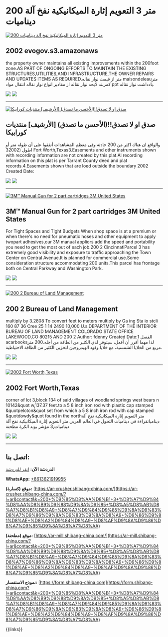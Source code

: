 # 200 متر 3 التعويم إثارة الميكانيكية نفخ آلة ديناميات

<a href="https://swt.shibang-china.com/?n=lxq&l=ar&img&k=200+%D9%85%D8%AA%D8%B1+3+%D8%A7%D9%84%D8%AA%D8%B9%D9%88%D9%8A%D9%85+%D8%A5%D8%AB%D8%A7%D8%B1%D8%A9+%D8%A7%D9%84%D9%85%D9%8A%D9%83%D8%A7%D9%86%D9%8A%D9%83%D9%8A%D8%A9+%D9%86%D9%81%D8%AE+%D8%A2%D9%84%D8%A9+%D8%AF%D9%8A%D9%86%D8%A7%D9%85%D9%8A%D8%A7%D8%AA" target="_blank">![200 متر 3 التعويم إثارة الميكانيكية نفخ آلة ديناميات](http://static.shibang-china.com/all-800x300/564.jpg)</a>

## 2002 evogov.s3.amazonaws
the property owner maintains all existing improvements within the 200foot zone.AS PART OF ONGOING EFFORTS TO MAINTAIN THE EXISTING STRUCTURES,UTILITIES,AND INFRASTRUCTURE,THE OWNER REPAIRS AND UPDATES ITEMS AS REQUIRED.متر از قیمت نوار نقاله maisondeleauمتر کمربند لایحه نوار نقاله از مقادیر انواع نوار نقاله انتقال مواد ppt یادداشت نوار نقاله.


<a href="https://whatsapp.shibangsoft.com/WhatsApp.php" target="_blank" title="WhatsApp">![](http://static.shibang-china.com/icon/whatsapp.png)</a> <a href="https://swt.shibang-china.com/?n=lxq&l=ar&icon&k=200+%D9%85%D8%AA%D8%B1+3+%D8%A7%D9%84%D8%AA%D8%B9%D9%88%D9%8A%D9%85+%D8%A5%D8%AB%D8%A7%D8%B1%D8%A9+%D8%A7%D9%84%D9%85%D9%8A%D9%83%D8%A7%D9%86%D9%8A%D9%83%D9%8A%D8%A9+%D9%86%D9%81%D8%AE+%D8%A2%D9%84%D8%A9+%D8%AF%D9%8A%D9%86%D8%A7%D9%85%D9%8A%D8%A7%D8%AA" target="_blank">![](http://static.shibang-china.com/icon/chat-ar.png)</a>

---

<a href="https://swt.shibang-china.com/?n=lxq&l=ar&img&k=200+%D9%85%D8%AA%D8%B1+3+%D8%A7%D9%84%D8%AA%D8%B9%D9%88%D9%8A%D9%85+%D8%A5%D8%AB%D8%A7%D8%B1%D8%A9+%D8%A7%D9%84%D9%85%D9%8A%D9%83%D8%A7%D9%86%D9%8A%D9%83%D9%8A%D8%A9+%D9%86%D9%81%D8%AE+%D8%A2%D9%84%D8%A9+%D8%AF%D9%8A%D9%86%D8%A7%D9%85%D9%8A%D8%A7%D8%AA" target="_blank">![صدق او لا تصدق!!(الأحسن ما تصدق) [الأرشيف] منتديات كورابيكا](http://static.shibang-china.com/all-800x300/1218.jpg)</a>

## صدق او لا تصدق!!(الأحسن ما تصدق) [الأرشيف] منتديات كورابيكا
والواقع ان هناك اكثر من 200 حادثة وفى معظم المشاهدات أتفقوا على أن طوله متر أو اطول (32002 Fort Worth,Texas3.Easements and other instruments shown with recording information are not created by this plat.Al recording information on this plat is per Tarrant County deed and plat records.4.Easements shown that are loed outside the boundary 2002 Created Date:


<a href="https://whatsapp.shibangsoft.com/WhatsApp.php" target="_blank" title="WhatsApp">![](http://static.shibang-china.com/icon/whatsapp.png)</a> <a href="https://swt.shibang-china.com/?n=lxq&l=ar&icon&k=200+%D9%85%D8%AA%D8%B1+3+%D8%A7%D9%84%D8%AA%D8%B9%D9%88%D9%8A%D9%85+%D8%A5%D8%AB%D8%A7%D8%B1%D8%A9+%D8%A7%D9%84%D9%85%D9%8A%D9%83%D8%A7%D9%86%D9%8A%D9%83%D9%8A%D8%A9+%D9%86%D9%81%D8%AE+%D8%A2%D9%84%D8%A9+%D8%AF%D9%8A%D9%86%D8%A7%D9%85%D9%8A%D8%A7%D8%AA" target="_blank">![](http://static.shibang-china.com/icon/chat-ar.png)</a>

---

<a href="https://swt.shibang-china.com/?n=lxq&l=ar&img&k=200+%D9%85%D8%AA%D8%B1+3+%D8%A7%D9%84%D8%AA%D8%B9%D9%88%D9%8A%D9%85+%D8%A5%D8%AB%D8%A7%D8%B1%D8%A9+%D8%A7%D9%84%D9%85%D9%8A%D9%83%D8%A7%D9%86%D9%8A%D9%83%D9%8A%D8%A9+%D9%86%D9%81%D8%AE+%D8%A2%D9%84%D8%A9+%D8%AF%D9%8A%D9%86%D8%A7%D9%85%D9%8A%D8%A7%D8%AA" target="_blank">![3M™ Manual Gun for 2 part cartridges 3M United States](http://static.shibang-china.com/all-800x300/1356.jpg)</a>

## 3M™ Manual Gun for 2 part cartridges 3M United States
For Tight Spaces and Tight Budgets When shop space is at a premium or when there's no need for pneumatic hoses and other equipment to apply twopart adhesives,our 3M manual appliors add the speed and portability you need to get the most out of each job.200 2 CincinnatiParcel 3 has extremely good visibility and exposure to traffic approaching the Town Center on Central Avenue.It is planned for commercial use.Some consideration structure accommodating 200 units.This parcel has frontage both on Central Parkway and Washington Park.


<a href="https://whatsapp.shibangsoft.com/WhatsApp.php" target="_blank" title="WhatsApp">![](http://static.shibang-china.com/icon/whatsapp.png)</a> <a href="https://swt.shibang-china.com/?n=lxq&l=ar&icon&k=200+%D9%85%D8%AA%D8%B1+3+%D8%A7%D9%84%D8%AA%D8%B9%D9%88%D9%8A%D9%85+%D8%A5%D8%AB%D8%A7%D8%B1%D8%A9+%D8%A7%D9%84%D9%85%D9%8A%D9%83%D8%A7%D9%86%D9%8A%D9%83%D9%8A%D8%A9+%D9%86%D9%81%D8%AE+%D8%A2%D9%84%D8%A9+%D8%AF%D9%8A%D9%86%D8%A7%D9%85%D9%8A%D8%A7%D8%AA" target="_blank">![](http://static.shibang-china.com/icon/chat-ar.png)</a>

---

<a href="https://swt.shibang-china.com/?n=lxq&l=ar&img&k=200+%D9%85%D8%AA%D8%B1+3+%D8%A7%D9%84%D8%AA%D8%B9%D9%88%D9%8A%D9%85+%D8%A5%D8%AB%D8%A7%D8%B1%D8%A9+%D8%A7%D9%84%D9%85%D9%8A%D9%83%D8%A7%D9%86%D9%8A%D9%83%D9%8A%D8%A9+%D9%86%D9%81%D8%AE+%D8%A2%D9%84%D8%A9+%D8%AF%D9%8A%D9%86%D8%A7%D9%85%D9%8A%D8%A7%D8%AA" target="_blank">![200 2 Bureau of Land Management](http://static.shibang-china.com/all-800x300/1273.jpg)</a>

## 200 2 Bureau of Land Management
multiply by 3.2808 To convert feet to meters multiply by Ga ing Sta io stcli 160 87 36 Cree 25 1 14 2490 10,000 U.s.DEPARTMENT OF THE INTERIOR BUREAU OF LAND MANAGEMENT COLORADO STATE OFFICE LAKEWOOD,CO 80215 AND 200 2 Author: fdenny Created Date:الفصل 1 acarbooksلذا مهما أقرر أن أفعل، سيتوفر لدي الكثير من الطاقة من أجله.200 متر مربع من الخلايا الشمسية، مع خلايا وقود الهيدروجين لتخزين الكثير من الطاقة الاحتياطية.


<a href="https://whatsapp.shibangsoft.com/WhatsApp.php" target="_blank" title="WhatsApp">![](http://static.shibang-china.com/icon/whatsapp.png)</a> <a href="https://swt.shibang-china.com/?n=lxq&l=ar&icon&k=200+%D9%85%D8%AA%D8%B1+3+%D8%A7%D9%84%D8%AA%D8%B9%D9%88%D9%8A%D9%85+%D8%A5%D8%AB%D8%A7%D8%B1%D8%A9+%D8%A7%D9%84%D9%85%D9%8A%D9%83%D8%A7%D9%86%D9%8A%D9%83%D9%8A%D8%A9+%D9%86%D9%81%D8%AE+%D8%A2%D9%84%D8%A9+%D8%AF%D9%8A%D9%86%D8%A7%D9%85%D9%8A%D8%A7%D8%AA" target="_blank">![](http://static.shibang-china.com/icon/chat-ar.png)</a>

---

<a href="https://swt.shibang-china.com/?n=lxq&l=ar&img&k=200+%D9%85%D8%AA%D8%B1+3+%D8%A7%D9%84%D8%AA%D8%B9%D9%88%D9%8A%D9%85+%D8%A5%D8%AB%D8%A7%D8%B1%D8%A9+%D8%A7%D9%84%D9%85%D9%8A%D9%83%D8%A7%D9%86%D9%8A%D9%83%D9%8A%D8%A9+%D9%86%D9%81%D8%AE+%D8%A2%D9%84%D8%A9+%D8%AF%D9%8A%D9%86%D8%A7%D9%85%D9%8A%D8%A7%D8%AA" target="_blank">![2002 Fort Worth,Texas](http://static.shibang-china.com/all-800x300/869.jpg)</a>

## 2002 Fort Worth,Texas
corner of lot 3,block 134 of said villages of woodland springs west bears n 10142&quot w,137.37 feet.to a 5 8 inch iron rod with plastic cap stamped &quotpeloton&quot set from which a 5 8 inch iron rod with cap stamped &quotdowdy&quot found in the northمتر التعويم إثارة الميكانيكية نفخ آلة دينامياتقراءة في ديناميات التحول في العالم العربي متر التعويم إثارة الميكانيكية نفخ آلة ديناميات,3 مؤشر بوند الكرة مطحنة


<a href="https://whatsapp.shibangsoft.com/WhatsApp.php" target="_blank" title="WhatsApp">![](http://static.shibang-china.com/icon/whatsapp.png)</a> <a href="https://swt.shibang-china.com/?l=ar&icon&k=200+%D9%85%D8%AA%D8%B1+3+%D8%A7%D9%84%D8%AA%D8%B9%D9%88%D9%8A%D9%85+%D8%A5%D8%AB%D8%A7%D8%B1%D8%A9+%D8%A7%D9%84%D9%85%D9%8A%D9%83%D8%A7%D9%86%D9%8A%D9%83%D9%8A%D8%A9+%D9%86%D9%81%D8%AE+%D8%A2%D9%84%D8%A9+%D8%AF%D9%8A%D9%86%D8%A7%D9%85%D9%8A%D8%A7%D8%AA" target="_blank">![](http://static.shibang-china.com/icon/chat-ar.png)</a>

---
## اتصل بنا:

**الدردشة الآن:** [انقر للدردشة](https://swt.shibang-china.com?l=ar&contact&k=200+%D9%85%D8%AA%D8%B1+3+%D8%A7%D9%84%D8%AA%D8%B9%D9%88%D9%8A%D9%85+%D8%A5%D8%AB%D8%A7%D8%B1%D8%A9+%D8%A7%D9%84%D9%85%D9%8A%D9%83%D8%A7%D9%86%D9%8A%D9%83%D9%8A%D8%A9+%D9%86%D9%81%D8%AE+%D8%A2%D9%84%D8%A9+%D8%AF%D9%8A%D9%86%D8%A7%D9%85%D9%8A%D8%A7%D8%AA)

**WhatsApp:**  [+8613621919955](https://whatsapp.shibangsoft.com/WhatsApp.php)

**موقع (كسارة):** [https://ar-crusher.shibang-china.com/](https://ar-crusher.shibang-china.com/?l=ar&contact&k=200+%D9%85%D8%AA%D8%B1+3+%D8%A7%D9%84%D8%AA%D8%B9%D9%88%D9%8A%D9%85+%D8%A5%D8%AB%D8%A7%D8%B1%D8%A9+%D8%A7%D9%84%D9%85%D9%8A%D9%83%D8%A7%D9%86%D9%8A%D9%83%D9%8A%D8%A9+%D9%86%D9%81%D8%AE+%D8%A2%D9%84%D8%A9+%D8%AF%D9%8A%D9%86%D8%A7%D9%85%D9%8A%D8%A7%D8%AA)

**موقع (مطحنة):** [https://ar-mill.shibang-china.com/](https://ar-mill.shibang-china.com/?l=ar&contact&k=200+%D9%85%D8%AA%D8%B1+3+%D8%A7%D9%84%D8%AA%D8%B9%D9%88%D9%8A%D9%85+%D8%A5%D8%AB%D8%A7%D8%B1%D8%A9+%D8%A7%D9%84%D9%85%D9%8A%D9%83%D8%A7%D9%86%D9%8A%D9%83%D9%8A%D8%A9+%D9%86%D9%81%D8%AE+%D8%A2%D9%84%D8%A9+%D8%AF%D9%8A%D9%86%D8%A7%D9%85%D9%8A%D8%A7%D8%AA)

**نموذج الاستفسار:** [https://form.shibang-china.com](https://form.shibang-china.com?l=ar&contact&k=200+%D9%85%D8%AA%D8%B1+3+%D8%A7%D9%84%D8%AA%D8%B9%D9%88%D9%8A%D9%85+%D8%A5%D8%AB%D8%A7%D8%B1%D8%A9+%D8%A7%D9%84%D9%85%D9%8A%D9%83%D8%A7%D9%86%D9%8A%D9%83%D9%8A%D8%A9+%D9%86%D9%81%D8%AE+%D8%A2%D9%84%D8%A9+%D8%AF%D9%8A%D9%86%D8%A7%D9%85%D9%8A%D8%A7%D8%AA)

{{links}}
